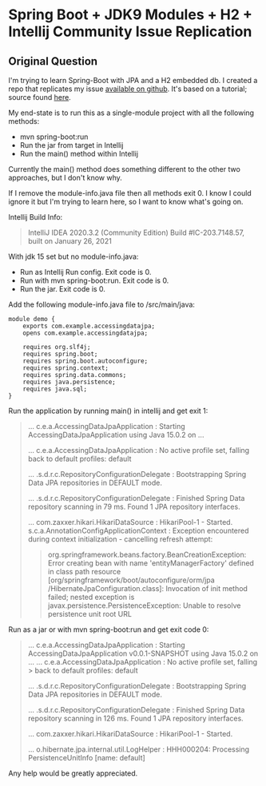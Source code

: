 # Spring Boot + JDK9 Modules + H2 + Intellij Community Issue Replication

## Original Question
I'm trying to learn Spring-Boot with JPA and a H2 embedded db.
I created a repo that replicates my issue [available on github](https://github.com/BarryRRyan/stackoverflowquestion-springboot-jdk15-jpa-h2).
It's based on a tutorial; source found [here](https://github.com/spring-guides/gs-accessing-data-jpa.git.).

My end-state is to run this as a single-module project with all the following methods:
* mvn spring-boot:run 
* Run the jar from target in Intellij
* Run the main() method within Intellij

Currently the main() method does something different to the other two approaches, but I don't know why.

If I remove the module-info.java file then all methods exit 0. I know I could ignore it but I'm trying to learn here, 
so I want to know what's going on.

Intellij Build Info:
> IntelliJ IDEA 2020.3.2 (Community Edition) Build #IC-203.7148.57,
> built on January 26, 2021

With jdk 15 set but no module-info.java:

- Run as Intellij Run config. Exit code is 0.
- Run with mvn spring-boot:run. Exit code is 0.
- Run the jar. Exit code is 0.

Add the following module-info.java file to /src/main/java:

    module demo {
        exports com.example.accessingdatajpa;
        opens com.example.accessingdatajpa;
    
        requires org.slf4j;
        requires spring.boot;
        requires spring.boot.autoconfigure;
        requires spring.context;
        requires spring.data.commons;
        requires java.persistence;
        requires java.sql;
    }

Run the application by running main() in intellij and get exit 1:
> ... c.e.a.AccessingDataJpaApplication        : Starting
> AccessingDataJpaApplication using Java 15.0.2 on ...
>
> ... c.e.a.AccessingDataJpaApplication        : No active profile set, falling
> back to default profiles: default
>
> ... .s.d.r.c.RepositoryConfigurationDelegate : Bootstrapping Spring Data JPA
> repositories in DEFAULT mode.
>
> ... .s.d.r.c.RepositoryConfigurationDelegate : Finished Spring Data repository
> scanning in 79 ms. Found 1 JPA repository interfaces.
>
> ... com.zaxxer.hikari.HikariDataSource       : HikariPool-1 - Started.
> s.c.a.AnnotationConfigApplicationContext : Exception encountered during
> context initialization - cancelling refresh attempt:
> > org.springframework.beans.factory.BeanCreationException: Error creating bean
> > with name 'entityManagerFactory' defined in class path resource
> > [org/springframework/boot/autoconfigure/orm/jpa
> > /HibernateJpaConfiguration.class]: Invocation of init method failed; nested
> > exception is javax.persistence.PersistenceException: Unable to resolve
> > persistence unit root URL

Run as a jar or with mvn spring-boot:run and get exit code 0:
> ... c.e.a.AccessingDataJpaApplication        : Starting AccessingDataJpaApplication v0.0.1-SNAPSHOT using Java 15.0.2 on ...
> ... c.e.a.AccessingDataJpaApplication        : No active profile set, falling > back to default profiles: default
>
> ... .s.d.r.c.RepositoryConfigurationDelegate : Bootstrapping Spring Data JPA
> repositories in DEFAULT mode.
>
> ... .s.d.r.c.RepositoryConfigurationDelegate : Finished Spring Data repository
> scanning in 126 ms. Found 1 JPA repository interfaces.
>
> ... com.zaxxer.hikari.HikariDataSource       : HikariPool-1 - Started.
>
> ... o.hibernate.jpa.internal.util.LogHelper  : HHH000204: Processing
> PersistenceUnitInfo [name: default]
>
Any help would be greatly appreciated.
